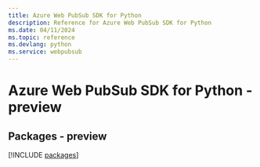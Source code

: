 ```yaml
---
title: Azure Web PubSub SDK for Python
description: Reference for Azure Web PubSub SDK for Python
ms.date: 04/11/2024
ms.topic: reference
ms.devlang: python
ms.service: webpubsub
---
```

# Azure Web PubSub SDK for Python - preview
## Packages - preview
[!INCLUDE [packages](web-pubsub-index.md)]